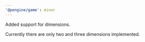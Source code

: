 ```yaml
---
'@pengine/game': minor
---
```


Added support for dimensions.

Currently there are only two and three dimensions implemented.

